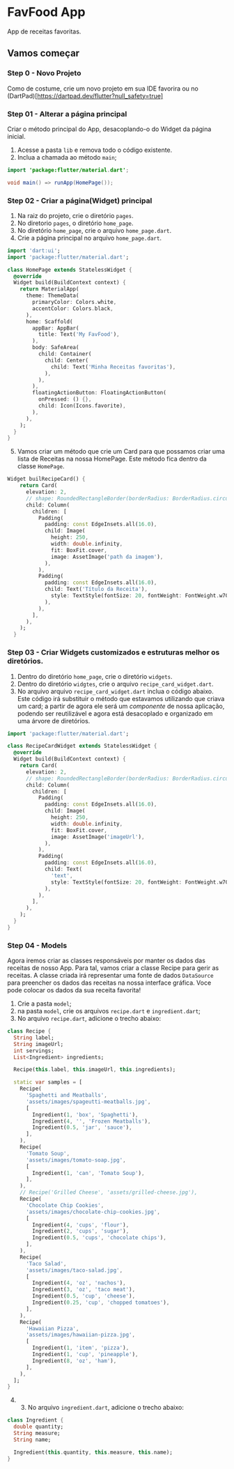 # FavFood App

App de receitas favoritas.

## Vamos começar

### Step 0 - Novo Projeto
Como de costume, crie um novo projeto em sua IDE favorira ou no (DartPad)[https://dartpad.dev/flutter?null_safety=true]

### Step 01 - Alterar a página principal
Criar o método principal do App, desacoplando-o do Widget da página inicial.

1. Acesse a pasta `lib` e remova todo o código existente.
2. Inclua a chamada ao método `main`;
```java
import 'package:flutter/material.dart';

void main() => runApp(HomePage());
``` 

### Step 02 - Criar a página(Widget) principal
1. Na raiz do projeto, crie o diretório `pages`.
2. No diretorio `pages`, o diretório `home_page`.
3. No diretório `home_page`, crie o arquivo `home_page.dart`.
4. Crie a página principal no arquivo `home_page.dart`.
```dart
import 'dart:ui';
import 'package:flutter/material.dart';

class HomePage extends StatelessWidget {
  @override
  Widget build(BuildContext context) {
    return MaterialApp(
      theme: ThemeData(
        primaryColor: Colors.white,
        accentColor: Colors.black,
      ),
      home: Scaffold(
        appBar: AppBar(
          title: Text('My FavFood'),
        ),
        body: SafeArea(
          child: Container(
            child: Center(
              child: Text('Minha Receitas favoritas'),
            ),
          ),
        ),
        floatingActionButton: FloatingActionButton(
          onPressed: () {},
          child: Icon(Icons.favorite),
        ),
      ),
    );
  }
}
```
5. Vamos criar um método que crie um Card para que possamos criar uma lista de Receitas na nossa HomePage. Este método fica dentro da classe `HomePage`.
```dart
Widget builRecipeCard() {
    return Card(
      elevation: 2,
      // shape: RoundedRectangleBorder(borderRadius: BorderRadius.circular(10)),
      child: Column(
        children: [
          Padding(
            padding: const EdgeInsets.all(16.0),
            child: Image(
              height: 250,
              width: double.infinity,
              fit: BoxFit.cover,
              image: AssetImage('path da imagem'),
            ),
          ),
          Padding(
            padding: const EdgeInsets.all(16.0),
            child: Text('Título da Receita'),
              style: TextStyle(fontSize: 20, fontWeight: FontWeight.w700),
            ),
          ),
        ],
      ),
    );
  }
```
### Step 03 - Criar Widgets customizados e estruturas melhor os diretórios.
1. Dentro do diretório `home_page`, crie o diretório `widgets`.
2. Dentro do diretório `widgtes`, crie o arquivo `recipe_card_widget.dart`.
3. No arquivo arquivo `recipe_card_widget.dart` inclua o código abaixo. Este código irá substituir o método que estavamos utilizando que criava um card; a partir de agora ele será um *componente* de nossa aplicação, podendo ser reutilizável e agora está desacoplado e organizado em uma árvore de diretórios.
```dart
import 'package:flutter/material.dart';

class RecipeCardWidget extends StatelessWidget {
  @override
  Widget build(BuildContext context) {
    return Card(
      elevation: 2,
      // shape: RoundedRectangleBorder(borderRadius: BorderRadius.circular(10)),
      child: Column(
        children: [
          Padding(
            padding: const EdgeInsets.all(16.0),
            child: Image(
              height: 250,
              width: double.infinity,
              fit: BoxFit.cover,
              image: AssetImage('imageUrl'),
            ),
          ),
          Padding(
            padding: const EdgeInsets.all(16.0),
            child: Text(
              'text',
              style: TextStyle(fontSize: 20, fontWeight: FontWeight.w700),
            ),
          ),
        ],
      ),
    );
  }
}
```
### Step 04 - Models
Agora iremos criar as classes responsáveis por manter os dados das receitas de nosso App. Para tal, vamos criar a classe Recipe para gerir as receitas.
A classe criada irá representar uma fonte de dados `DataSource` para preencher os dados das receitas na nossa interface gráfica. Voce pode colocar os dados da sua receita favorita!

1. Crie a pasta `model`;
2. na pasta `model`, crie os arquivos `recipe.dart` e `ingredient.dart`;
3. No arquivo `recipe.dart`, adicione o trecho abaixo:
```dart
class Recipe {
  String label;
  String imageUrl;
  int servings;
  List<Ingredient> ingredients;

  Recipe(this.label, this.imageUrl, this.ingredients);

  static var samples = [
    Recipe(
      'Spaghetti and Meatballs',
      'assets/images/spageutti-meatballs.jpg',
      [
        Ingredient(1, 'box', 'Spaghetti'),
        Ingredient(4, '', 'Frozen Meatballs'),
        Ingredient(0.5, 'jar', 'sauce'),
      ],
    ),
    Recipe(
      'Tomato Soup',
      'assets/images/tomato-soap.jpg',
      [
        Ingredient(1, 'can', 'Tomato Soup'),
      ],
    ),
    // Recipe('Grilled Cheese', 'assets/grilled-cheese.jpg'),
    Recipe(
      'Chocolate Chip Cookies',
      'assets/images/chocolate-chip-cookies.jpg',
      [
        Ingredient(4, 'cups', 'flour'),
        Ingredient(2, 'cups', 'sugar'),
        Ingredient(0.5, 'cups', 'chocolate chips'),
      ],
    ),
    Recipe(
      'Taco Salad',
      'assets/images/taco-salad.jpg',
      [
        Ingredient(4, 'oz', 'nachos'),
        Ingredient(3, 'oz', 'taco meat'),
        Ingredient(0.5, 'cup', 'cheese'),
        Ingredient(0.25, 'cup', 'chopped tomatoes'),
      ],
    ),
    Recipe(
      'Hawaiian Pizza',
      'assets/images/hawaiian-pizza.jpg',
      [
        Ingredient(1, 'item', 'pizza'),
        Ingredient(1, 'cup', 'pineapple'),
        Ingredient(8, 'oz', 'ham'),
      ],
    ),
  ];
}
```
4. 3. No arquivo `ingredient.dart`, adicione o trecho abaixo:
```dart
class Ingredient {
  double quantity;
  String measure;
  String name;

  Ingredient(this.quantity, this.measure, this.name);
}
```


